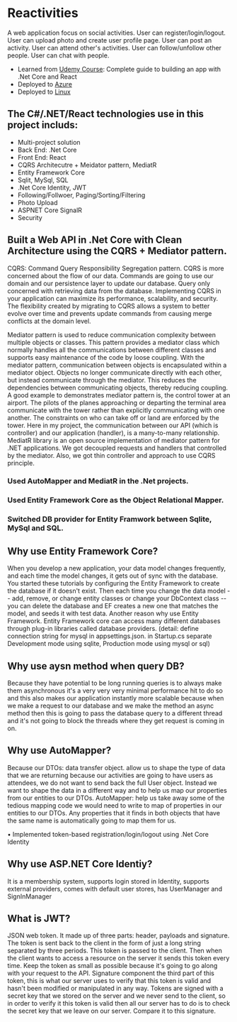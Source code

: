 # Reactivities
A web application focus on social activities. User can register/login/logout. User can upload photo and create user profile page. User can post an activity. User can attend other's activities. User can follow/unfollow other people. User can chat with people.
- Learned from [Udemy Course](https://www.udemy.com/course/complete-guide-to-building-an-app-with-net-core-and-react/): Complete guide to building an app with .Net Core and React
- Deployed to [Azure](https://reactivitiesplus.azurewebsites.net/)
- Deployed to [Linux](http://167.71.116.142/)

## The C#/.NET/React technologies use in this project includs:
- Multi-project solution
- Back End: .Net Core
- Front End: React
- CQRS Architecutre + Meidator pattern, MediatR
- Entity Framework Core
- Sqlit, MySql, SQL
- .Net Core Identity, JWT
- Following/Follwoer, Paging/Sorting/Filtering
- Photo Upload
- ASPNET Core SignalR
- Security


## Built a Web API in .Net Core with Clean Architecture using the CQRS + Mediator pattern.

CQRS: Command Query Responsibility Segregation pattern. CQRS is more concerned about the flow of our data. 
Commands are going to use our domain and our persistence layer to update our database. 
Query only concerned with retrieving data from the database.
Implementing CQRS in your application can maximize its performance, scalability, and security. The flexibility created by migrating to CQRS allows a system to better evolve over time and prevents update commands from causing merge conflicts at the domain level.

Mediator pattern is used to reduce communication complexity between multiple objects or classes. This pattern provides a mediator class which normally handles all the communications between different classes and supports easy maintenance of the code by loose coupling.  With the mediator pattern, communication between objects is encapsulated within a mediator object. Objects no longer communicate directly with each other, but instead communicate through the mediator. This reduces the dependencies between communicating objects, thereby reducing coupling.
A good example to demonstrates mediator pattern is, the control tower at an airport. The pilots of the planes approaching or departing the terminal area communicate with the tower rather than explicitly communicating with one another. The constraints on who can take off or land are enforced by the tower. 
Here in my project, the communication between our API (which is controller) and our application (handler), is a many-to-many relationship. MediatR library is an open source implementation of mediator pattern for .NET applications. We got decoupled requests and handlers that controlled by the mediator. Also, we got thin controller and approach to use CQRS principle.

### Used AutoMapper and MediatR in the .Net projects. 
### Used Entity Framework Core as the Object Relational Mapper. 
### Switched DB provider for Entity Framwork between Sqlite, MySql and SQL.

## Why use Entity Framework Core?
When you develop a new application, your data model changes frequently, and each time the model changes, it gets out of sync with the database. You started these tutorials by configuring the Entity Framework to create the database if it doesn't exist. Then each time you change the data model -- add, remove, or change entity classes or change your DbContext class -- you can delete the database and EF creates a new one that matches the model, and seeds it with test data. 
Another reason why use Entity Framework. Entity Framework core can access many different databases through plug-in libraries called database providers. 
(detail: define connection string for mysql in appsettings.json. in Startup.cs separate Development mode using sqlite, Production mode using mysql or sql)

## Why use aysn method when query DB?
Because they have potential to be long running queries is to always make them asynchronous it's a very very very minimal performance hit to do so and this also makes our application instantly more scalable because when we make a request to our database and we make the method an async method then this is going to pass the database query to a different thread and it's not going to block the threads where they get request is coming in on.

## Why use AutoMapper?
Because our DTOs: data transfer object. allow us to shape the type of data that we are returning because our activities are going to have users as attendees, we do not want to send back the full User object. Instead we want to shape the data in a different way and to help us map our properties from our entities to our DTOs.
AutoMapper: help us take away some of the tedious mapping code we would need to write to map of properties in our entities to our DTOs. Any properties that it finds in both objects that have the same name is automatically going to map them for us.

•	Implemented token-based registration/login/logout using .Net Core Identity

## Why use ASP.NET Core Identiy?
It is a membership system, supports login stored in Identity, supports external providers, comes with default user stores, has UserManager and SignInManager

## What is JWT?
JSON web token. It made up of three parts: header, payloads and signature.
The token is sent back to the client in the form of just a long string separated by three periods. This token is passed to the client. Then when the client wants to access a resource on the server it sends this token every time.
Keep the token as small as possible because it's going to go along with your request to the API.
Signature component the third part of this token, this is what our server uses to verify that this token is valid and hasn't been modified or manipulated in any way. Tokens are signed with a secret key that we stored on the server and we never send to the client, so in order to verify it this token is valid then all our server has to do is to check the secret key that we leave on our server. Compare it to this signature.
